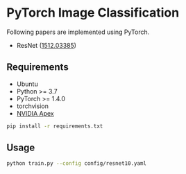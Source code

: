 # PyTorch Image Classification

Following papers are implemented using PyTorch.

* ResNet ([1512.03385](https://arxiv.org/abs/1512.03385))

## Requirements

* Ubuntu 
* Python >= 3.7
* PyTorch >= 1.4.0
* torchvision
* [NVIDIA Apex](https://github.com/NVIDIA/apex)

```bash
pip install -r requirements.txt
```

## Usage

```bash
python train.py --config config/resnet10.yaml
```